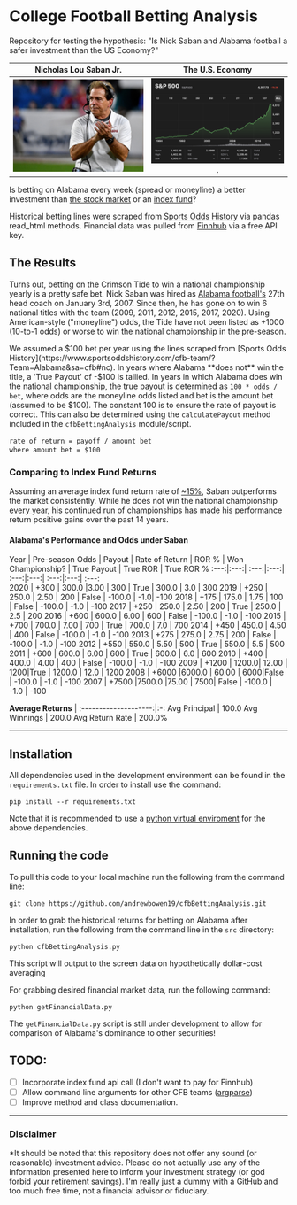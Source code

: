# College Football Betting Analysis
Repository for testing the hypothesis: "Is Nick Saban and Alabama football a safer investment than the US Economy?"

Nicholas Lou Saban Jr. | The U.S. Economy
:------------:|:------------------:
![](/img/the_croatian_atm.png?raw=true) |  ![](/img/index_funds_graph.png?raw=true).

Is betting on Alabama every week (spread or moneyline) a better investment than [the stock market](https://www.spglobal.com/marketintelligence/en/news-insights/latest-news-headlines/s-p-500-returns-to-halve-in-coming-decade-8211-goldman-sachs-59439981) or an [index fund](https://www.businessinsider.com/personal-finance/average-stock-market-return)?

Historical betting lines were scraped from [Sports Odds History](https://www.sportsoddshistory.com/cfb-team/?Team=Alabama&sa=cfb#nc) via pandas read_html methods. Financial data was pulled from [Finnhub](https://finnhub.io) via a free API key. 

## The Results

Turns out, betting on the Crimson Tide to win a national championship yearly is a pretty safe bet. Nick Saban was hired as [Alabama football's](https://en.wikipedia.org/wiki/Alabama_Crimson_Tide_football) 27th head coach on January 3rd, 2007. Since then, he has gone on to win 6 national titles with the team (2009, 2011, 2012, 2015, 2017, 2020). Using American-style ("moneyline") odds, the Tide have not been listed as +1000 (10-to-1 odds) or worse to win the national championship in the pre-season.

We assumed a $100 bet per year using the lines scraped from [Sports Odds History](https://www.sportsoddshistory.com/cfb-team/?Team=Alabama&sa=cfb#nc). In years where Alabama **does not** win the title, a 'True Payout' of -$100 is tallied. In years in which Alabama does win the national championship, the true payout is determined as `100 * odds / bet`, where odds are the moneyline odds listed and bet is the amount bet (assumed to be $100). The constant 100 is to ensure the rate of payout is correct. This can also be determined using the `calculatePayout` method included in the `cfbBettingAnalysis` module/script.

    rate of return = payoff / amount bet
    where amount bet = $100
    
    
### Comparing to Index Fund Returns
Assuming an average index fund return rate of [~15%](https://www.investopedia.com/ask/answers/042415/what-average-annual-return-sp-500.asp), Saban outperforms the market consistently. While he does not win the national championship [every year](https://www.sports-reference.com/cfb/schools/louisiana-state/2019.html), his continued run of championships has made his performance return positive gains over the past 14 years. 

#### Alabama's Performance and Odds under Saban
Year | Pre-season Odds |  Payout | Rate of Return | ROR % | Won Championship? | True Payout | True ROR | True ROR %                                         :---:|:---:| :---:|:---:| :---:|:---:| :---:|:---:| :---:                     
2020 | +300  | 300.0   |3.00  |  300   |  True   |      300.0    |   3.0   |     300
2019 |  +250 |  250.0  | 2.50 |   200  |  False |       -100.0  |    -1.0|        -100
2018 | +175  | 175.0  | 1.75  |  100   |  False |      -100.0   |   -1.0 |       -100
2017 | +250  | 250.0  | 2.50  |  200   |  True   |      250.0    |   2.5   |       200
2016 | +600  | 600.0  | 6.00  |  600   |  False |      -100.0   |   -1.0 |       -100
2015 | +700  | 700.0  | 7.00  |  700   |  True  |      700.0     |  7.0   |      700
2014 | +450  | 450.0  | 4.50  |  400   |  False |      -100.0   |   -1.0 |       -100
2013 | +275  | 275.0  | 2.75  |  200   |  False |      -100.0   |   -1.0  |      -100
2012 | +550  | 550.0  | 5.50  |  500   |  True  |      550.0     |  5.5     |    500
2011 | +600  | 600.0  | 6.00  |  600   |  True   |     600.0     |  6.0     |    600
2010 | +400  | 400.0  | 4.00  |  400   |  False  |     -100.0   |   -1.0  |      -100
2009 | +1200 | 1200.0|  12.00 |  1200|True   |    1200.0    |  12.0  |      1200
2008 | +6000  |6000.0 | 60.00 |  6000|False |      -100.0   |   -1.0  |      -100
2007 | +7500  |7500.0  |75.00 |  7500| False |      -100.0  |    -1.0  |      -100

**Average Returns** |
:--------------------:|:-:
Avg Principal  | 100.0
Avg Winnings | 200.0
Avg Return Rate | 200.0%

---
## Installation
All dependencies used in the development environment can be found in the `requirements.txt` file. In order to install use the command:

    pip install --r requirements.txt
    
Note that it is recommended to use a [python virtual enviroment](https://docs.python.org/3/library/venv.html) for the above dependencies.

## Running the code

To pull this code to your local machine run the following from the command line:

    git clone https://github.com/andrewbowen19/cfbBettingAnalysis.git

In order to grab the historical returns for betting on Alabama after installation, run the following from the command line in the `src` directory:

    python cfbBettingAnalysis.py
    
This script will output to the screen data on hypothetically dollar-cost averaging 

For grabbing desired financial market data, run the following command:

    python getFinancialData.py
    
The `getFinancialData.py` script is still under development to allow for comparison of Alabama's dominance to other securities!

## TODO:

- [ ] Incorporate index fund api call (I don't want to pay for Finnhub)
- [ ] Allow command line arguments for other CFB teams ([argparse](https://docs.python.org/3/library/argparse.html))
- [ ] Improve method and class documentation.

---
### Disclaimer
*It should be noted that this repository does not offer any sound (or reasonable) investment advice. Please do not actually use any of the information presented here to inform your investment strategy (or god forbid your retirement savings). I'm really just a dummy with a GitHub and too much free time, not a financial advisor or fiduciary.



